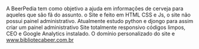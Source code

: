 A BeerPedia tem como objetivo a ajuda em informações de cerveja para aqueles que são fã do assunto.
o Site e feito em HTML CSS e Js, o site não possui painel administrativo. Atualmente estudo python e djongo para assim criar um painel administrativo
Site totalmente responsivo códigos limpos, CEO e Google Analytics instalado.
O domínio personalizado do site e www.bibliotecabeer.com.br

